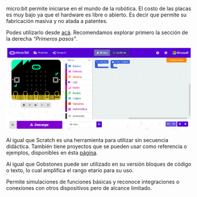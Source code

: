 micro:bit permite iniciarse en el mundo de la robótica. El costo de las placas es muy bajo ya que el hardware es libre o abierto. Es decir que permite su fabricación masiva y no atada a patentes. 

Podes utilizarlo desde [acá](https://makecode.microbit.org/). Recomendamos explorar primero la sección de la derecha _“Primeros pasos”_.

<div align="center">
<img src="https://raw.githubusercontent.com/MumukiProject/mumuki-guia-text-pensamiento-computacional-herramientas-tecnologicas/master/assets/tecla_microbit_1540247010820.png" alt="tecla_microbit_1540247010820.png" width="auto" height="auto">
</div>

Al igual que Scratch es una herramienta para utilizar sin secuencia didáctica. 
También tiene proyectos que se pueden usar como referencia o ejemplos, disponibles en ésta [página](https://makecode.microbit.org/projects).

Al igual que Gobstones puede ser utilizado en su versión bloques de código o texto, lo cual amplifica el rango etario para su uso. 

Permite simulaciones de funciones básicas y reconoce integraciones o conexiones con otros dispositivos pero de alcance limitado.


